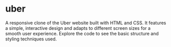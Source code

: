 # uber
A responsive clone of the Uber website built with HTML and CSS. It features a simple, interactive design and adapts to different screen sizes for a smooth user experience. Explore the code to see the basic structure and styling techniques used.

